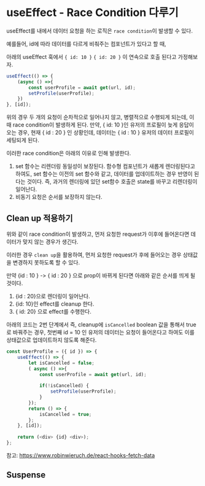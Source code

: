 # useEffect - Race Condition 다루기

useEffect를 내에서 데이터 요청을 하는 로직은 `race condition`이 발생할 수 있다. 

예를들어, id에 따라 데이터를 다르게 비춰주는 컴포넌트가 있다고 할 때,

아래의 useEffect 훅에서 `{ id: 10 }` `{ id: 20 }` 이 연속으로 호출 된다고 가정해보자. 

```javascript
useEffect(() => {
    (async () =>{ 
        const userProfile = await get(url, id);
        setProfile(userProfile);
    })
}, [id]);
```

위의 경우 두 개의 요청이 순차적으로 일어나지 않고, 병렬적으로 수행되게 되는데, 이 때 race condition이 발생하게 된다.
만약, { id: 10 }인 유저의 프로필이 늦게 응답이 오는 경우,
현재 { id : 20 } 인 상황인데, 데이터는 { id : 10 } 유저의 데이터 프로필이 세팅되게 된다. 

이러한 race condition은 아래의 이유로 인해 발생한다. 

1. set 함수는 리렌더링 동일성이 보장된다. 
   함수형 컴포넌트가 새롭게 렌더링된다고 하여도, set 함수는 이전의 set 함수와 같고, 데이터를 업데이트하는 경우 반영이 된다는 것이다. 
   즉, 과거의 렌더링에 있던 set함수 호출은 state를 바꾸고 리렌더링이 일어난다. 
2. 비동기 요청은 순서를 보장하지 않는다. 


## Clean up 적용하기 

위와 같이 race condition이 발생하고, 먼저 요청한 request가 이후에 들어온다면 데이터가 맞지 않는 경우가 생긴다.

이러한 경우 `clean up`을 활용하여, 먼저 요청한 request가 후에 들어오는 경우 상태값을 변경하지 못하도록 할 수 있다. 

만약 {id : 10 } -> { id : 20 } 으로 prop이 바뀌게 된다면 아래와 같은 순서를 띄게 될 것이다. 

1. {id : 20}으로 렌더링이 일어난다. 
2. {id: 10}인 effect를 cleanup 한다. 
3. { id: 20} 으로 effect를 수행한다.

아래의 코드는 2번 단계에서 즉, cleanup에 `isCancelled` boolean 값을 통해서 true로 바꿔주는 경우, 
첫번째 id = 10 인 유저의 데이터는 요청이 들어온다고 하여도 이를 상태값으로 업데이트하지 않도록 해준다. 

```javascript
const UserProfile = ({ id }) => { 
    useEffect(() => {
        let isCancelled = false; 
        ( async () =>{ 
            const userProfile = await get(url, id);
        
            if(!isCancelled) {
                setProfile(userProfile);
            }
        });
        return () => {
            isCancelled = true;
        };
    }, [id]);
    
    return (<div> {id} <div>); 
};
```


참고: https://www.robinwieruch.de/react-hooks-fetch-data



## Suspense
